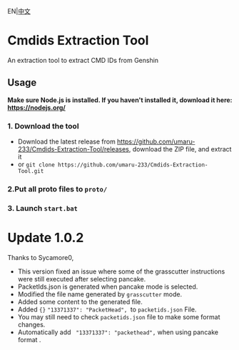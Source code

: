 EN|[中文](README_zh-cn.md)

# Cmdids Extraction Tool
An extraction tool to extract CMD IDs from Genshin
  
## Usage
**Make sure Node.js is installed. If you haven't installed it, download it here: https://nodejs.org/**

### 1. Download the tool 
- Download the latest release from https://github.com/umaru-233/Cmdids-Extraction-Tool/releases, download the ZIP file, and extract it
- or `git clone https://github.com/umaru-233/Cmdids-Extraction-Tool.git`

### 2.Put all proto files to `proto/`

### 3. Launch `start.bat`  

# Update 1.0.2
Thanks to Sycamore0,

 - This version fixed an issue where some of the grasscutter instructions were still executed after selecting pancake. 
 - PacketIds.json is generated when pancake mode is selected.
 - Modified the file name generated by `grasscutter` mode.
 - Added some content to the generated file.
 - Added `{}` `"13371337": "PacketHead", `to `packetids.json` File.
 - You may still need to check `packetids.json` file to make some format changes.
 - Automatically add ` "13371337": "packethead",` when using pancake format .
